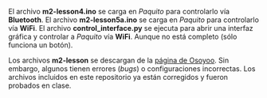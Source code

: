 El archivo **m2-lesson4.ino** se carga en *Paquito* para controlarlo vía **Bluetooth**.
El archivo **m2-lesson5a.ino** se carga en *Paquito* para controlarlo vía **WiFi**.
El archivo **control_interface.py** se ejecuta para abrir una interfaz gráfica y controlar a *Paquito* vía **WiFi**. Aunque no está completo (sólo funciona un botón).

Los archivos **m2-lesson** se descargan de la [página de Osoyoo](https://osoyoo.com/2022/07/05/v2-metal-chassis-mecanum-wheel-robotic-for-arduino-mega2560-introduction-model-2021006600/).
Sin embargo, algunos tienen errores (*bugs*) o configuraciones incorrectas.
Los archivos incluidos en este repositorio ya están corregidos y fueron probados en clase.
